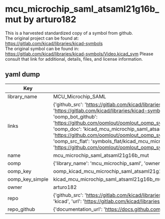 # mcu_microchip_saml_atsaml21g16b_mut by arturo182  
This is a harvested standardized copy of a symbol from github.  
The original project can be found at:  
https://gitlab.com/kicad/libraries/kicad-symbols  
The original symbol can be found in:
https://gitlab.com/kicad/libraries/kicad-symbols/Video.kicad_sym
Please consult that link for additional, details, files, and license information.  
## yaml dump  
| Key | Value |  
| --- | --- |  
| library_name | MCU_Microchip_SAML |  
| links | {'github_src': 'https://gitlab.com/kicad/libraries/kicad-symbols/Video.kicad_sym', 'github_src_repo': 'https://gitlab.com/kicad/libraries/kicad-symbols', 'oomp_bot': 'kicad_mcu_microchip_saml_atsaml21g16b_mut/working', 'oomp_bot_github': 'https://github.com/oomlout/oomlout_oomp_symbol_bot/tree/main/kicad_mcu_microchip_saml_atsaml21g16b_mut/working', 'oomp_doc': 'kicad_mcu_microchip_saml_atsaml21g16b_mut/working', 'oomp_doc_github': 'https://github.com/oomlout/oomlout_oomp_symbol_doc/tree/main/kicad_mcu_microchip_saml_atsaml21g16b_mut/working', 'oomp_src_flat': 'symbols_flat/kicad_mcu_microchip_saml_atsaml21g16b_mut/working', 'oomp_src_flat_github': 'https://github.com/oomlout/oomlout_oomp_symbol_src/tree/main/kicad_mcu_microchip_saml_atsaml21g16b_mut/working'} |  
| name | mcu_microchip_saml_atsaml21g16b_mut |  
| oomp | {'library_name': 'mcu_microchip_saml', 'owner_name': 'kicad', 'symbol_name': 'mcu_microchip_saml_atsaml21g16b_mut'} |  
| oomp_key | oomp_kicad_mcu_microchip_saml_atsaml21g16b_mut |  
| oomp_key_simple | kicad_mcu_microchip_saml_atsaml21g16b_mut |  
| owner | arturo182 |  
| repo | {'github_src': 'https://gitlab.com/kicad/libraries/kicad-symbols/Video.kicad_sym', 'name': 'libraries/kicad-symbols', 'owner': 'kicad', 'url': 'https://gitlab.com/kicad/libraries/kicad-symbols'} |  
| repo_github | {'documentation_url': 'https://docs.github.com/rest/repos/repos#get-a-repository', 'message': 'Not Found'} |  

